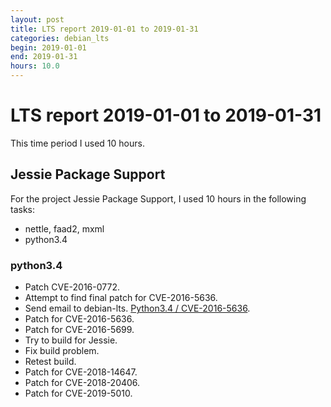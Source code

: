 ```yaml
---
layout: post
title: LTS report 2019-01-01 to 2019-01-31
categories: debian_lts
begin: 2019-01-01
end: 2019-01-31
hours: 10.0
---
```


# LTS report 2019-01-01 to 2019-01-31

This time period I used 10 hours.

## Jessie Package Support

For the project Jessie Package Support, I used 10 hours in the following tasks:

* nettle, faad2, mxml
* python3.4

### python3.4

* Patch CVE-2016-0772.
* Attempt to find final patch for CVE-2016-5636.
* Send email to debian-lts.
  [Python3.4 / CVE-2016-5636](https://lists.debian.org/debian-lts/2018/12/msg00065.html).
* Patch for CVE-2016-5636.
* Patch for CVE-2016-5699.
* Try to build for Jessie.
* Fix build problem.
* Retest build.
* Patch for CVE-2018-14647.
* Patch for CVE-2018-20406.
* Patch for CVE-2019-5010.



